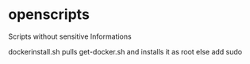 # openscripts
Scripts without sensitive Informations

dockerinstall.sh pulls get-docker.sh and installs it as root else add sudo
